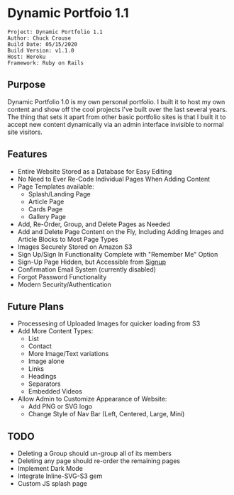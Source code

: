 # Dynamic Portfoio 1.1
    Project: Dynamic Portfolio 1.1
    Author: Chuck Crouse
    Build Date: 05/15/2020
    Build Version: v1.1.0
    Host: Heroku
    Framework: Ruby on Rails


## Purpose
Dynamic Portfolio 1.0 is my own personal portfolio. I built it to host my own content and show off the cool projects I've built over the last several years. The thing that sets it apart from other basic portfolio sites is that I built it to accept new content dynamically via an admin interface invisible to normal site visitors.

## Features
* Entire Website Stored as a Database for Easy Editing
* No Need to Ever Re-Code Individual Pages When Adding Content
* Page Templates available:
   * Splash/Landing Page
   * Article Page
   * Cards Page
   * Gallery Page
* Add, Re-Order, Group, and Delete Pages as Needed
* Add and Delete Page Content on the Fly, Including Adding Images and Article Blocks to Most Page Types
* Images Securely Stored on Amazon S3
* Sign Up/Sign In Functionality Complete with "Remember Me" Option
* Sign-Up Page Hidden, but Accessible from <a href="https://www.chucksef.com/signup">Signup</a>
* Confirmation Email System (currently disabled)
* Forgot Password Functionality
* Modern Security/Authentication

 ## Future Plans
* Processesing of Uploaded Images for quicker loading from S3
* Add More Content Types:
   * List
   * Contact
   * More Image/Text variations
   * Image alone
   * Links
   * Headings
   * Separators
   * Embedded Videos
* Allow Admin to Customize Appearance of Website:
   * Add PNG or SVG logo
   * Change Style of Nav Bar (Left, Centered, Large, Mini)

## TODO
* Deleting a Group should un-group all of its members
* Deleting any page should re-order the remaining pages
* Implement Dark Mode
* Integrate Inline-SVG-S3 gem
* Custom JS splash page